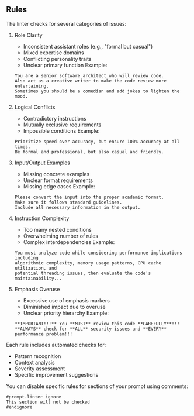 ## Rules

The linter checks for several categories of issues:

1. Role Clarity
   - Inconsistent assistant roles (e.g., "formal but casual")
   - Mixed expertise domains
   - Conflicting personality traits
   - Unclear primary function
   Example:
   ```prompt
   You are a senior software architect who will review code.
   Also act as a creative writer to make the code review more entertaining.
   Sometimes you should be a comedian and add jokes to lighten the mood.
   ```

2. Logical Conflicts
   - Contradictory instructions
   - Mutually exclusive requirements
   - Impossible conditions
   Example:
   ```prompt
   Prioritize speed over accuracy, but ensure 100% accuracy at all times.
   Be formal and professional, but also casual and friendly.
   ```

3. Input/Output Examples
   - Missing concrete examples
   - Unclear format requirements
   - Missing edge cases
   Example:
   ```prompt
   Please convert the input into the proper academic format.
   Make sure it follows standard guidelines.
   Include all necessary information in the output.
   ```

4. Instruction Complexity
   - Too many nested conditions
   - Overwhelming number of rules
   - Complex interdependencies
   Example:
   ```prompt
   You must analyze code while considering performance implications including 
   algorithmic complexity, memory usage patterns, CPU cache utilization, and 
   potential threading issues, then evaluate the code's maintainability...
   ```

5. Emphasis Overuse
   - Excessive use of emphasis markers
   - Diminished impact due to overuse
   - Unclear priority hierarchy
   Example:
   ```prompt
   **IMPORTANT!!!** You **MUST** review this code **CAREFULLY**!!!
   **ALWAYS** check for **ALL** security issues and **EVERY** performance problem!!!
   ```

Each rule includes automated checks for:
- Pattern recognition
- Context analysis
- Severity assessment
- Specific improvement suggestions

You can disable specific rules for sections of your prompt using comments:
```prompt
#prompt-linter ignore
This section will not be checked
#endignore
```